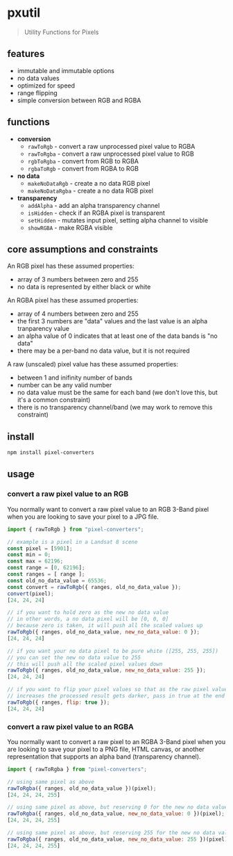 # pxutil
> Utility Functions for Pixels

## features
- immutable and immutable options
- no data values
- optimized for speed
- range flipping
- simple conversion between RGB and RGBA

## functions
- **conversion**
  - `rawToRgb` - convert a raw unprocessed pixel value to RGBA
  - `rawToRgba` - convert a raw unprocessed pixel value to RGB
  - `rgbToRgba` - convert from RGB to RGBA
  - `rgbaToRgb` - convert from RGBA to RGB
- **no data**
  - `makeNoDataRgb` - create a no data RGB pixel
  - `makeNoDataRgba` - create a no data RGB pixel
- **transparency**
  - `addAlpha` - add an alpha transparency channel
  - `isHidden` - check if an RGBA pixel is transparent
  - `setHidden` - mutates input pixel, setting alpha channel to visible
  - `showRGBA` - make RGBA visible

## core assumptions and constraints
An RGB pixel has these assumed properties:
- array of 3 numbers between zero and 255
- no data is represented by either black or white

An RGBA pixel has these assumed properties:
- array of 4 numbers between zero and 255
- the first 3 numbers are "data" values and the last value is an alpha tranparency value
- an alpha value of 0 indicates that at least one of the data bands is "no data"
- there may be a per-band no data value, but it is not required

A raw (unscaled) pixel value has these assumed properties:
- between 1 and inifinity number of bands
- number can be any valid number
- no data value must be the same for each band (we don't love this, but it's a common constraint)
- there is no transparency channel/band (we may work to remove this constraint)

## install
```bash
npm install pixel-converters
```

## usage
### convert a raw pixel value to an RGB
You normally want to convert a raw pixel value to an RGB 3-Band pixel when you
are looking to save your pixel to a JPG file.
```js
import { rawToRgb } from "pixel-converters";

// example is a pixel in a Landsat 8 scene
const pixel = [5901];
const min = 0;
const max = 62196;
const range = [0, 62196];
const ranges = [ range ];
const old_no_data_value = 65536;
const convert = rawToRgb({ ranges, old_no_data_value });
convert(pixel);
[24, 24, 24]

// if you want to hold zero as the new no data value
// in other words, a no data pixel will be [0, 0, 0]
// because zero is taken, it will push all the scaled values up
rawToRgb({ ranges, old_no_data_value, new_no_data_value: 0 });
[24, 24, 24]

// if you want your no data pixel to be pure white ([255, 255, 255])
// you can set the new no data value to 255
// this will push all the scaled pixel values down
rawToRgb({ ranges, old_no_data_value, new_no_data_value: 255 });
[24, 24, 24]

// if you want to flip your pixel values so that as the raw pixel value
// increases the processed result gets darker, pass in true at the end of the params
rawToRgb({ ranges, flip: true });
[24, 24, 24]
```

### convert a raw pixel value to an RGBA
You normally want to convert a raw pixel to an RGBA 3-Band pixel when you
are looking to save your pixel to a PNG file, HTML canvas, or another
representation that supports an alpha band (transparency channel).
```js
import { rawToRgba } from "pixel-converters";

// using same pixel as above
rawToRgba({ ranges, old_no_data_value })(pixel);
[24, 24, 24, 255]

// using same pixel as above, but reserving 0 for the new no data value
rawToRgba({ ranges, old_no_data_value, new_no_data_value: 0 })(pixel);
[24, 24, 24, 255]

// using same pixel as above, but reserving 255 for the new no data value
rawToRgba({ ranges, old_no_data_value, new_no_data_value: 255 })(pixel);
[24, 24, 24, 255]
```
